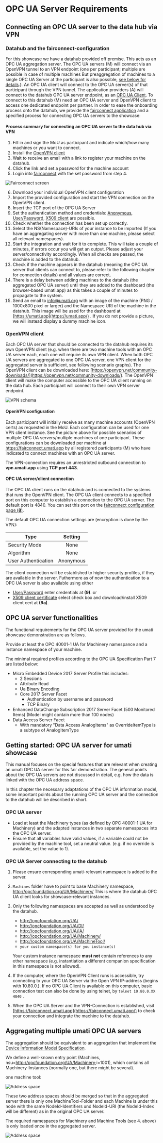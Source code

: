 # OPC UA Server Requirements

## Connecting an OPC UA server to the data hub via VPN

### Datahub and the fairconnect-configuration

For this showcase we have a datahub provided off premise. This acts as an OPC UA aggregation server. The OPC UA servers (M) will connect via an OpenVPN tunnel to an VPN endpoint (one per participant; multiple are possible in case of multiple machines But preaggregation of machines to a single OPC UA Server at the participant is also possible, [see below for details](Server.md#openvpn-configuration).). An OPC UA client will connect to the OPC UA server(s) of that participant through the VPN tunnel. The application providers (A) will connect to the datahub OPC UA server endpoint, as an [OPC UA Client](Client.md).
To connect to this datahub (M) need an OPC UA server and OpenVPN client to access one dedicated endpoint per partner.
In order to ease the onboarding process onto the datahub, we provide the [fairconnect application](https://fairconnect.umati.app) and a specified process for connecting OPC UA servers to the showcase:

#### Process summary for connecting an OPC UA server to the data hub via VPN

1. Fill in and sign the MoU as participant and indicate which/how many machines or you want to connect.
2. Install the [OpenVPN client](https://openvpn.net/community-downloads/)
3. Wait to receive an email with a link to register your machine on the datahub.
4. Click the link and set a password for the machine account
5. Login into [fairconnect](https://fairconnect.umati.app) with the set password from step 4.

![Fairconnect screen](img/Fairconnect.png "Fairconnect screen")

6. Download your individual OpenVPN client configuration
7. Import the provided configuration and start the VPN connection on the OpenVPN client.
8. Insert the TCP port of the OPC UA Server
9. Set the authentication method and credentials: [Anonymous](http://opcfoundation.org/UA-Profile/Security/UserToken/Anonymous), [User/Password](http://opcfoundation.org/UA-Profile/Security/UserToken/Server/UserNamePassword), [X509 client](http://opcfoundation.org/UA-Profile/Security/UserToken/Server/X509Certificate) are possible.
10. Check whether the connection has been set up correctly.
11. Select the NS(Namespace)-URIs of your instance to be imported (If you have an aggregating server with more than one machine, please select all relevant namespaces).
12. Start the integration and wait for it to complete. This will take a couple of minutes, if errors occur you will get an output. Please adjust your server/connectivity accordingly. When all checks are passed, the machine is added to the datahub.
13. Check if the machine appears in the datahub (meaning the OPC UA server that clients can connect to, please refer to the following chapter for connection details) and all values are correct.
14. There is a delay between adding machines to the datahub (the aggregated OPC UA server) until they are added to the dashboard (the browser-based umati.app) as this takes a couple of minutes to propagate to the system.
15. Send an email to [info@umati.org](mailto:info@umati.org) with an image of the machine (PNG / 1000x800 pixel or larger) and the Namespace URI of the machine in the datahub. This image will be used for the dashboard at [https://umati.app](https://umati.app/) . If you do not provide a picture, we will instead display a dummy machine icon.

### OpenVPN client

Each OPC UA server that should be connected to the datahub requires its own OpenVPN client (e.g. when there are two machine tools with an OPC UA server each, each one will require its own VPN client. When both OPC UA servers are aggregated to one OPC UA server, one VPN client for the aggregated server is sufficient, see following scenario graphs). The OpenVPN client can be downloaded here: [https://openvpn.net/community-downloads/](https://openvpn.net/community-downloads/). The OpenVPN client will make the computer accessible to the OPC UA client running on the data hub. Each participant will connect to their own VPN server endpoint.

![VPN schema](img/VPN.png "VPN schema")

#### OpenVPN configuration

Each participant will initially receive as many machine accounts (OpenVPN certs) as requested in the MoU. Each configuration can be used for one VPN client instance.
See the picture above for possible scenarios of multiple OPC UA servers/multiple machines of one participant.
These configurations can be downloaded per machine at <https://fairconnect.umati.app> by all registered participants (M) who have indicated to connect machines with an OPC UA server.

The VPN-connection requires an unrestricted outbound connection to **vpn.umati.app** using **TCP port 443**.

#### OPC UA server/client connection

The OPC UA client runs on the datahub and is connected to the systems that runs the OpenVPN client. The OPC UA client connects to a specified port on this computer to establish a connection to the OPC UA server. The default port is 4840. You can set this port on the [fairconnect configuration page (**8**)](https://fairconnect.umati.app).

The default OPC UA connection settings are (encryption is done by the VPN):

| Type | Setting |
| --- | :---: |
| Security Mode | None |
| Algorithm | None |
| User Authentication | Anonymous |

The client connection will be established to higher security profiles, if they are available in the server.
Futhermore as of now the authentication to a OPC UA server is also available using either
- [User/Password](http://opcfoundation.org/UA-Profile/Security/UserToken/Server/UserNamePassword) enter credentials at **(9)**. 
or
- [X509 client certificate](http://opcfoundation.org/UA-Profile/Security/UserToken/Server/X509Certificate) select check box and download/install X509 client cert at **(9a)**.


## OPC UA server functionalities

The functional requirements for the OPC UA server provided for the umati showcase demonstration are as follows.

Provide at least the OPC 40001-1 UA for Machinery namespance and a instance namespace of your machine.

The minimal required profiles according to the OPC UA Specification Part 7 are listed below:

- Micro Embedded Device 2017 Server Profile this includes:
  - 2 Sessions
  - Attribute Read
  - Ua Binary Encoding
  - Core 2017 Server Facet
    - Authentication by username and password
    - TCP Binary
- Enhanced DataChange Subscription 2017 Server Facet (500 Monitored Items) (Model might contain more than 100 nodes)
- Data Access Server Facet
  - With mandatory &quot;Data Access AnalogItems&quot; as OverrideItemType is a subtype of AnalogItemType

## Getting started: OPC UA server for umati showcase

This manual focuses on the special features that are relevant when creating an umati OPC UA server for this fair demonstration. The general points about the OPC UA servers are not discussed in detail, e.g. how the data is linked with the OPC UA address space.

In this chapter the necessary adaptations of the OPC UA information model, some important points about the running OPC UA server and the connection to the datahub will be described in short.

### OPC UA server

- Load at least the Machinery types (as defined by OPC 40001-1 UA for Machinery) and the adapted instances in two separate namespaces into the OPC UA server.
- Ensure that all variables have valid values, if a variable could not be provided by the machine tool, set a neutral value. (e.g. if no override is available, set the value to 1).

### OPC UA Server connecting to the datahub

1. Please ensure corresponding umati-relevant namespace is added to the server.

2. `Machines` folder have to point to base Machinery namespace, <http://opcfoundation.org/UA/Machinery/>
This is where the datahub OPC UA client looks for showcase-relevant instances.

3. Only the following namespaces are accepted as well as understood by the datahub.

   - <http://opcfoundation.org/UA/>
   - <http://opcfoundation.org/UA/DI/>
   - <http://opcfoundation.org/UA/IA/>
   - <http://opcfoundation.org/UA/Machinery/>
   - <http://opcfoundation.org/UA/MachineTool/>
   - `your custom namespace(s) for you instance(s)`

   Your custom instance namespace **must not** contain references to any other namespace (e.g. instantiation a different companion specification in this namespace is not allowed).

4. If the computer, where the OpenVPN Client runs is accessible, try connecting to your OPC UA Server via the Open VPN IP-address (begins with 10.80.0.). If no OPC UA Client is available on this computer, basic connection test can also be done by using telnet, by `telnet 10.80.0.XX 4840` .
5. When the OPC UA Server and the VPN-Connection is established, visit [https://fairconnect.umati.app](https://fairconnect.umati.app/) to check your connection and integrate the machine to the datahub.

## Aggregating multiple umati OPC UA servers

The aggregation should be equivalent to an aggregation that implement the [Device Information Model Specification](https://reference.opcfoundation.org/v104/DI/v102/docs/5.9/).

We define a well-known entry point (Machines, nsu=<http://opcfoundation.org/UA/Machinery>;i=1001), which contains all Machinery-Instances (normally one, but there might be several).

one machine tool:

![Address space](img/Addressspace_sample.png "Addressspace sample")

These two address spaces should be merged so that in the aggregated server there is only one MachineTool-Folder and each Machine is under this node with the same NodeId-Identifiers und NodeId-URI (the NodeId-Index will be different) as in the original OPC UA server.

The required namespaces for Machinery and Machine Tools (see 4. above) is only loaded once in the aggregated server.

![Address space](img/Addressspace_aggregated.png "Adress space aggregated")
